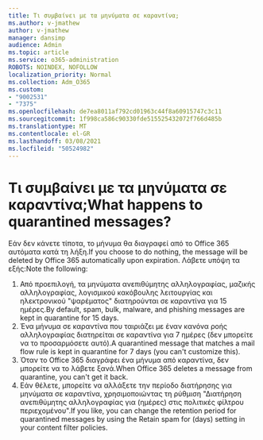 ```yaml
---
title: Τι συμβαίνει με τα μηνύματα σε καραντίνα;
ms.author: v-jmathew
author: v-jmathew
manager: dansimp
audience: Admin
ms.topic: article
ms.service: o365-administration
ROBOTS: NOINDEX, NOFOLLOW
localization_priority: Normal
ms.collection: Adm_O365
ms.custom:
- "9002531"
- "7375"
ms.openlocfilehash: de7ea8011af792cd01963c44f8a60915747c3c11
ms.sourcegitcommit: 1f998ca586c90330fde515525432072f766d485b
ms.translationtype: MT
ms.contentlocale: el-GR
ms.lasthandoff: 03/08/2021
ms.locfileid: "50524982"
---
```

# <a name="what-happens-to-quarantined-messages"></a><span data-ttu-id="bae0c-102">Τι συμβαίνει με τα μηνύματα σε καραντίνα;</span><span class="sxs-lookup"><span data-stu-id="bae0c-102">What happens to quarantined messages?</span></span>

<span data-ttu-id="bae0c-103">Εάν δεν κάνετε τίποτα, το μήνυμα θα διαγραφεί από το Office 365 αυτόματα κατά τη λήξη.</span><span class="sxs-lookup"><span data-stu-id="bae0c-103">If you choose to do nothing, the message will be deleted by Office 365 automatically upon expiration.</span></span> <span data-ttu-id="bae0c-104">Λάβετε υπόψη τα εξής:</span><span class="sxs-lookup"><span data-stu-id="bae0c-104">Note the following:</span></span>

1. <span data-ttu-id="bae0c-105">Από προεπιλογή, τα μηνύματα ανεπιθύμητης αλληλογραφίας, μαζικής αλληλογραφίας, λογισμικού κακόβουλης λειτουργίας και ηλεκτρονικού "ψαρέματος" διατηρούνται σε καραντίνα για 15 ημέρες.</span><span class="sxs-lookup"><span data-stu-id="bae0c-105">By default, spam, bulk, malware, and phishing messages are kept in quarantine for 15 days.</span></span>
2. <span data-ttu-id="bae0c-106">Ένα μήνυμα σε καραντίνα που ταιριάζει με έναν κανόνα ροής αλληλογραφίας διατηρείται σε καραντίνα για 7 ημέρες (δεν μπορείτε να το προσαρμόσετε αυτό).</span><span class="sxs-lookup"><span data-stu-id="bae0c-106">A quarantined message that matches a mail flow rule is kept in quarantine for 7 days (you can't customize this).</span></span>
3. <span data-ttu-id="bae0c-107">Όταν το Office 365 διαγράφει ένα μήνυμα από καραντίνα, δεν μπορείτε να το λάβετε ξανά.</span><span class="sxs-lookup"><span data-stu-id="bae0c-107">When Office 365 deletes a message from quarantine, you can't get it back.</span></span>
4. <span data-ttu-id="bae0c-108">Εάν θέλετε, μπορείτε να αλλάξετε την περίοδο διατήρησης για μηνύματα σε καραντίνα, χρησιμοποιώντας τη ρύθμιση "Διατήρηση ανεπιθύμητης αλληλογραφίας για (ημέρες) στις πολιτικές φίλτρου περιεχομένου".</span><span class="sxs-lookup"><span data-stu-id="bae0c-108">If you like, you can change the retention period for quarantined messages by using the Retain spam for (days) setting in your content filter policies.</span></span>
